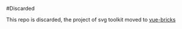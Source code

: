 #Discarded

This repo is discarded, the project of svg toolkit moved to [vue-bricks](https://github.com/Twiknight/vue-bricks)
